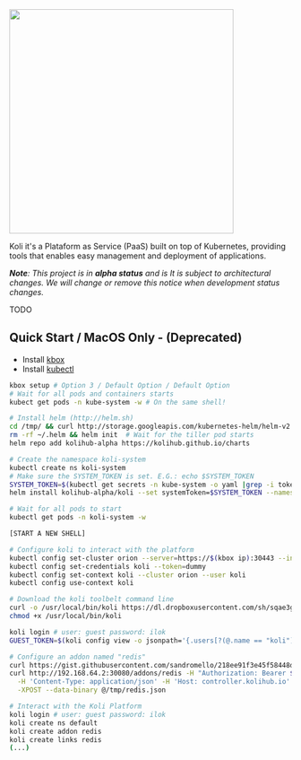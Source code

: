 <img src="https://s3.amazonaws.com/kolihub/logos/01.png" width="400">

Koli it's a Plataform as Service (PaaS) built on top of Kubernetes, providing tools
that enables easy management and deployment of applications.

*__Note__: This project is in __alpha status__ and is It is subject to architectural changes.
We will change or remove this notice when development status changes.*

TODO

## Quick Start / MacOS Only - (Deprecated)

- Install [kbox](https://github.com/kolihub/kbox)
- Install [kubectl](https://storage.googleapis.com/kubernetes-release/release/v1.4.3/bin/linux/amd64/kubectl)

```bash
kbox setup # Option 3 / Default Option / Default Option
# Wait for all pods and containers starts
kubect get pods -n kube-system -w # On the same shell!

# Install helm (http://helm.sh)
cd /tmp/ && curl http://storage.googleapis.com/kubernetes-helm/helm-v2.0.0-beta.1-darwin-amd64.tar.gz  |tar -xf - && mv darwin-amd64/helm /usr/local/bin/helm
rm -rf ~/.helm && helm init  # Wait for the tiller pod starts  
helm repo add kolihub-alpha https://kolihub.github.io/charts

# Create the namespace koli-system
kubectl create ns koli-system
# Make sure the SYSTEM_TOKEN is set. E.G.: echo $SYSTEM_TOKEN
SYSTEM_TOKEN=$(kubectl get secrets -n kube-system -o yaml |grep -i token: |awk {'print $2'})
helm install kolihub-alpha/koli --set systemToken=$SYSTEM_TOKEN --namespace=koli-system

# Wait for all pods to start
kubectl get pods -n koli-system -w

[START A NEW SHELL]

# Configure koli to interact with the platform
kubectl config set-cluster orion --server=https://$(kbox ip):30443 --insecure-skip-tls-verify=true 
kubectl config set-credentials koli --token=dummy
kubectl config set-context koli --cluster orion --user koli
kubectl config use-context koli

# Download the koli toolbelt command line
curl -o /usr/local/bin/koli https://dl.dropboxusercontent.com/sh/sqae3geyqsgab0z/AABtbZn64-W4eS3eyeRz3IcDa/koli-darwin-amd64-v0.2.0-alpha 
chmod +x /usr/local/bin/koli

koli login # user: guest password: ilok
GUEST_TOKEN=$(koli config view -o jsonpath='{.users[?(@.name == "koli")].user.token}') # Make sure the variable is set with a token

# Configure an addon named "redis"
curl https://gist.githubusercontent.com/sandromello/218ee91f3e45f58448d46acc384d2bc5/raw/95fc1f401b5eab66de3fca1ca501192326c73565/addon-redis.json > /tmp/redis.json 
curl http://192.168.64.2:30080/addons/redis -H "Authorization: Bearer $GUEST_TOKEN" \
  -H 'Content-Type: application/json' -H 'Host: controller.kolihub.io' \
  -XPOST --data-binary @/tmp/redis.json

# Interact with the Koli Platform
koli login # user: guest password: ilok
koli create ns default
koli create addon redis
koli create links redis
(...)
```

